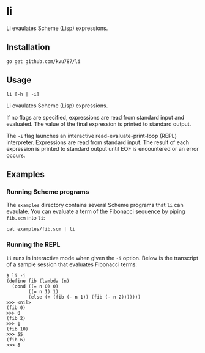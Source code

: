 # li

Li evaulates Scheme (Lisp) expressions.

## Installation

```
go get github.com/kvu787/li
```

## Usage

```
li [-h | -i]
```

Li evaulates Scheme (Lisp) expressions.

If no flags are specified, expressions are read from standard input and
evaluated.
The value of the final expression is printed to standard output.

The `-i` flag launches an interactive read-evaluate-print-loop (REPL)
interpreter. Expressions are read from standard input. The result of each
expression is printed to standard output until EOF is encountered or an
error occurs.

## Examples

### Running Scheme programs

The `examples` directory contains several Scheme programs that `li` can
evaulate. You can evaluate a term of the Fibonacci sequence by piping
`fib.scm` into `li`:

```
cat examples/fib.scm | li
```

### Running the REPL

`li` runs in interactive mode when given the `-i` option. Below is the
transcript of a sample session that evaluates Fibonacci terms:

```
$ li -i
(define fib (lambda (n)
  (cond ((= n 0) 0)
        ((= n 1) 1)
        (else (+ (fib (- n 1)) (fib (- n 2)))))))
>>> <nil>
(fib 0)
>>> 0
(fib 2)
>>> 1
(fib 10)
>>> 55
(fib 6)
>>> 8
```